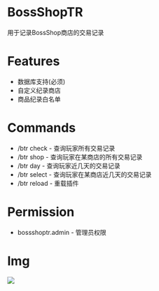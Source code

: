 # BossShopTR
用于记录BossShop商店的交易记录

# Features
- 数据库支持(必须)
- 自定义纪录商店
- 商品纪录白名单

# Commands
- /btr check <player> - 查询玩家所有交易记录
- /btr shop <player> <name> - 查询玩家在某商店的所有交易记录
- /btr day <player> <day> - 查询玩家近几天的交易记录
- /btr select <player> <shop> <day> - 查询玩家在某商店近几天的交易记录
- /btr reload - 重载插件

# Permission
- bossshoptr.admin - 管理员权限

# Img
<img src='http://i4.bvimg.com/607929/8910c5e6a9de9496.png'>
